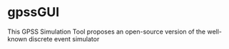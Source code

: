 # gpssGUI
This GPSS Simulation Tool proposes an open-source version of the well-known discrete event simulator

